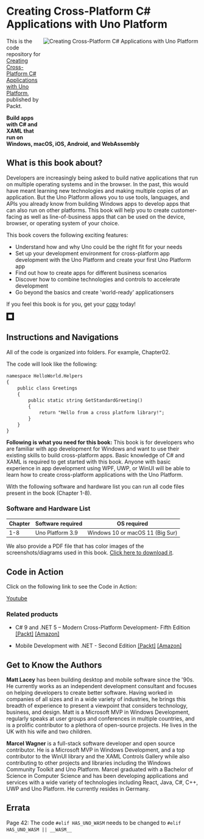 # Creating Cross-Platform C# Applications with Uno Platform

<a href="https://www.packtpub.com/product/creating-cross-platform-c-applications-with-uno/9781801078498"><img src="https://static.packt-cdn.com/products/9781801078498/cover/smaller" alt="Creating Cross-Platform C# Applications with Uno Platform" height="256px" align="right"></a>

This is the code repository for [Creating Cross-Platform C# Applications with Uno Platform](https://www.packtpub.com/product/creating-cross-platform-c-applications-with-uno/9781801078498), published by Packt.

**Build apps with C# and XAML that run on Windows, macOS, iOS, Android, and WebAssembly**

## What is this book about?
Developers are increasingly being asked to build native applications that run on multiple operating systems and in the browser. In the past, this would have meant learning new technologies and making multiple copies of an application. But the Uno Platform allows you to use tools, languages, and APIs you already know from building Windows apps to develop apps that can also run on other platforms. This book will help you to create customer-facing as well as line-of-business apps that can be used on the device, browser, or operating system of your choice.

This book covers the following exciting features: 
* Understand how and why Uno could be the right fit for your needs
* Set up your development environment for cross-platform app development with the Uno Platform and create your first Uno Platform app
* Find out how to create apps for different business scenarios
* Discover how to combine technologies and controls to accelerate development
* Go beyond the basics and create 'world-ready' applicationsers

If you feel this book is for you, get your [copy](https://www.amazon.com/dp/1801078491) today!

<a href="https://www.packtpub.com/?utm_source=github&utm_medium=banner&utm_campaign=GitHubBanner"><img src="https://raw.githubusercontent.com/PacktPublishing/GitHub/master/GitHub.png" 
alt="https://www.packtpub.com/" border="5" /></a>


## Instructions and Navigations
All of the code is organized into folders. For example, Chapter02.

The code will look like the following:
```
namespace HelloWorld.Helpers
{
    public class Greetings
    {
        public static string GetStandardGreeting()
        {
            return "Hello from a cross platform library!";
        }
    }
}
```

**Following is what you need for this book:**
This book is for developers who are familiar with app development for Windows and want to use their existing skills to build cross-platform apps. Basic knowledge of C# and XAML is required to get started with this book. Anyone with basic experience in app development using WPF, UWP, or WinUI will be able to learn how to create cross-platform applications with the Uno Platform.

With the following software and hardware list you can run all code files present in the book (Chapter 1-8).

### Software and Hardware List

| Chapter  | Software required                   | OS required                        |
| -------- | ------------------------------------| -----------------------------------|
| 1-8        | Uno Platform 3.9                     | Windows 10 or macOS 11 (Big Sur)  |



We also provide a PDF file that has color images of the screenshots/diagrams used in this book. [Click here to download it](https://static.packt-cdn.com/downloads/9781801078498_ColorImages.pdf).

## Code in Action

Click on the following link to see the Code in Action:

[Youtube](https://bit.ly/3yHTfYL)

### Related products <Other books you may enjoy>
* C# 9 and .NET 5 – Modern Cross-Platform Development- Fifth Edition [[Packt]](https://www.packtpub.com/product/c-9-and-net-5-modern-cross-platform-development-fifth-edition/9781800568105) [[Amazon]](https://www.amazon.com/dp/180056810X)

* Mobile Development with .NET - Second Edition [[Packt]](https://www.packtpub.com/product/mobile-development-with-asp-net-core-5-second-edition/9781800204690) [[Amazon]](https://www.amazon.com/dp/1800204698)

## Get to Know the Authors
**Matt Lacey**
has been building desktop and mobile software since the '90s. He currently works as an independent development consultant and focuses on helping developers to create better software. Having worked in companies of all sizes and in a wide variety of industries, he brings this breadth of experience to present a viewpoint that considers technology, business, and design.
Matt is a Microsoft MVP in Windows Development, regularly speaks at user groups and conferences in multiple countries, and is a prolific contributor to a plethora of open-source projects. He lives in the UK with his wife and two children.

**Marcel Wagner**
is a full-stack software developer and open source contributor. He is a Microsoft MVP in Windows Development, and a top contributor to the WinUI library and the XAML Controls Gallery while also contributing to other projects and libraries including the Windows Community Toolkit and Uno Platform.
Marcel graduated with a Bachelor of Science in Computer Science and has been developing applications and services with a wide variety of technologies including React, Java, C#, C++, UWP and Uno Platform. He currently resides in Germany.




## Errata

Page 42: The code `#elif HAS_UNO_WASM` needs to be changed to `#elif HAS_UNO_WASM || __WASM__` 